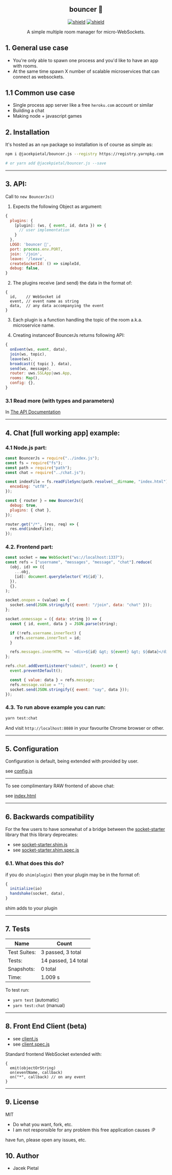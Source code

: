 <h2 align="center">bouncer 🐻</h2>

<p align="center">
  <a href="https://badge.fury.io/js/%40jacekpietal%2Fbouncer.js"><img src="https://badge.fury.io/js/%40jacekpietal%2Fbouncer.js.svg" alt="shield" /></a>
  <a href="https://circleci.com/gh/Prozi/bouncer.js"><img src="https://circleci.com/gh/Prozi/bouncer.js.svg?style=shield" alt="shield" /></a>
</p>

<p align="center">
  A simple multiple room manager for micro-WebSockets.
</p>

## 1. General use case

- You're only able to spawn one process and you'd like to have an app with rooms.
- At the same time spawn X number of scalable microservices that can connect as websockets.

## 1.1 Common use case

- Single process app server like a free `heroku.com` account or similar
- Building a chat
- Making node + javascript games

## 2. Installation

It's hosted as an `npm` package so installation is of course as simple as:

```bash
npm i @jacekpietal/bouncer.js --registry https://registry.yarnpkg.com

# or yarn add @jacekpietal/bouncer.js --save
```

---

## 3. API:

Call to `new BouncerJs()`

1. Expects the following Object as argument:

```javascript
{
  plugins: {
    [plugin]: (ws, { event, id, data }) => {
      // user implementation
    }
  },
  LOGO: 'bouncer 🐻',
  port: process.env.PORT,
  join: '/join',
  leave: '/leave',
  createSocketId: () => simpleId,
  debug: false,
}
```

2. The plugins receive (and send) the data in the format of:

```
{
  id,    // WebSocket id
  event, // event name as string
  data,  // any data accompanying the event
}
```

3. Each plugin is a function handling the topic of the room a.k.a. microservice name.

4. Creating instanceof BouncerJs returns following API:

```javascript
{
  onEvent(ws, event, data),
  join(ws, topic),
  leave(ws),
  broadcast({ topic }, data),
  send(ws, message),
  router: uws.SSLApp|uws.App,
  rooms: Map(),
  config: {},
}
```

### 3.1 Read more (with types and parameters)

In [The API Documentation](https://prozi.github.io/bouncer.js/api/)

---

## 4. Chat [full working app] example:

### 4.1 Node.js part:

```javascript
const BouncerJs = require("../index.js");
const fs = require("fs");
const path = require("path");
const chat = require("../chat.js");

const indexFile = fs.readFileSync(path.resolve(__dirname, "index.html"), {
  encoding: "utf8",
});

const { router } = new BouncerJs({
  debug: true,
  plugins: { chat },
});

router.get("/*", (res, req) => {
  res.end(indexFile);
});
```

### 4.2. Frontend part:

```javascript
const socket = new WebSocket("ws://localhost:1337");
const refs = ["username", "messages", "message", "chat"].reduce(
  (obj, id) => ({
    ...obj,
    [id]: document.querySelector(`#${id}`),
  }),
  {},
);

socket.onopen = (value) => {
  socket.send(JSON.stringify({ event: "/join", data: "chat" }));
};

socket.onmessage = ({ data: string }) => {
  const { id, event, data } = JSON.parse(string);

  if (!refs.username.innerText) {
    refs.username.innerText = id;
  }

  refs.messages.innerHTML += `<div>${id} &gt; ${event} &gt; ${data}</div>\n`;
};

refs.chat.addEventListener("submit", (event) => {
  event.preventDefault();

  const { value: data } = refs.message;
  refs.message.value = "";
  socket.send(JSON.stringify({ event: "say", data }));
});
```

### 4.3. To run above example you can run:

```bash
yarn test:chat
```

And visit `http://localhost:8080` in your favourite Chrome browser or other.

---

## 5. Configuration

Configuration is default, being extended with provided by user.

see [config.js](https://github.com/Prozi/bouncer.js/blob/master/config.js)

---

To see complimentary RAW frontend of above chat:

see [index.html](https://github.com/Prozi/bouncer.js/blob/master/index.html)

---

## 6. Backwards compatibility

For the few users to have somewhat of a bridge between the [socket-starter](https://github.com/Prozi/socket-starter) library that this library deprecates:

- see [socket-starter.shim.js](https://github.com/Prozi/bouncer.js/blob/master/socket-starter.shim.js)
- see [socket-starter.shim.spec.js](https://github.com/Prozi/bouncer.js/blob/master/socket-starter.shim.spec.js)

### 6.1. What does this do?

if you do `shim(plugin)` then your plugin may be in the format of:

```javascript
{
  initialize(io)
  handshake(socket, data),
}
```

shim adds to your plugin

---

## 7. Tests

| Name         | Count               |
| ------------ | ------------------- |
| Test Suites: | 3 passed, 3 total   |
| Tests:       | 14 passed, 14 total |
| Snapshots:   | 0 total             |
| Time:        | 1.009 s             |

To test run:

- `yarn test` (automatic)
- `yarn test:chat` (manual)

---

## 8. Front End Client (beta)

- see [client.js](https://github.com/Prozi/bouncer.js/blob/master/client.js)
- see [client.spec.js](https://github.com/Prozi/bouncer.js/blob/master/client.spec.js)

Standard frontend WebSocket extended with:

```
{
  emit(objectOrString)
  on(eventName, callback)
  on("*", callback) // on any event
}
```

---

## 9. License

MIT

- Do what you want, fork, etc.
- I am not responsible for any problem this free application causes :P

have fun, please open any issues, etc.

## 10. Author

- Jacek Pietal
